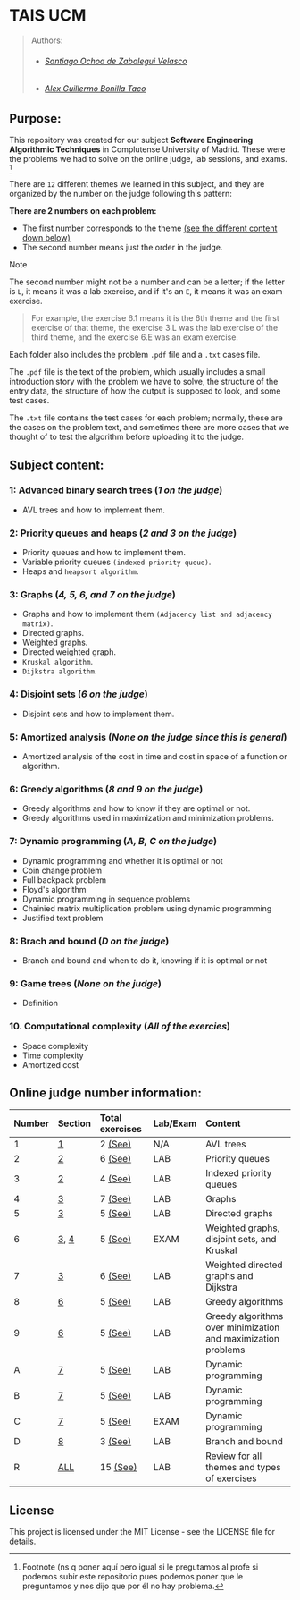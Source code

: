 # TAIS UCM

>Authors:
>- ###### [Santiago Ochoa de Zabalegui Velasco](https://github.com/SantiOch)
>- ###### [Alex Guillermo Bonilla Taco](https://github.com/AlexBoni97)

## Purpose:

This repository was created for our subject **Software Engineering Algorithmic Techniques** in Complutense University of Madrid. 
These were the problems we had to solve on the online judge, lab sessions, and exams. [^1]

There are `12` different themes we learned in this subject, and they are organized by the number on the judge following this pattern:

**There are 2 numbers on each problem:**
- The first number corresponds to the theme [(see the different content down below)](#subject-content)
- The second number means just the order in the judge.

> [!NOTE]
> The second number might not be a number and can be a letter; if the letter is `L`, it means it was a lab exercise, and if it's an `E`, it means it was an exam exercise.
 
> For example, the exercise 6.1 means it is the 6th theme and the first exercise of that theme, the exercise 3.L was the lab exercise of the third theme, and the exercise 6.E was an exam exercise.

Each folder also includes the problem `.pdf` file and a `.txt` cases file.

The `.pdf` file is the text of the problem, which usually includes a small introduction story with the problem 
we have to solve, the structure of the entry data, the structure of how the output is supposed to look, and some test cases. 

The `.txt` file contains the test cases for each problem; normally, these are the cases on the problem text, and sometimes there are more cases that we thought of to test the algorithm before uploading it to the judge.

## Subject content:

<a name="theme-1"></a>
### 1: Advanced binary search trees (_1 on the judge_)
  - AVL trees and how to implement them.

<a name="theme-2"></a>
### 2: Priority queues and heaps (_2 and 3 on the judge_)
  - Priority queues and how to implement them.
  - Variable priority queues `(indexed priority queue)`.
  - Heaps and `heapsort algorithm`.

<a name="theme-3"></a>
### 3: Graphs (_4, 5, 6, and 7 on the judge_)
  - Graphs and how to implement them `(Adjacency list and adjacency matrix)`.
  - Directed graphs.
  - Weighted graphs.
  - Directed weighted graph.
  - `Kruskal algorithm`.
  - `Dijkstra algorithm`.

<a name="theme-4"></a>
### 4: Disjoint sets (_6 on the judge_)
  - Disjoint sets and how to implement them.

<a name="theme-5"></a>
### 5: Amortized analysis (_None on the judge since this is general_)
  - Amortized analysis of the cost in time and cost in space of a function or algorithm.

<a name="theme-6"></a>
### 6: Greedy algorithms (_8 and 9 on the judge_)
  - Greedy algorithms and how to know if they are optimal or not.
  - Greedy algorithms used in maximization and minimization problems.

<a name="theme-7"></a>
### 7: Dynamic programming (_A, B, C on the judge_)
  - Dynamic programming and whether it is optimal or not
  - Coin change problem
  -  Full backpack problem
  -  Floyd's algorithm
  -  Dynamic programming in sequence problems
  -  Chainied matrix multiplication problem using dynamic programming
  -  Justified text problem

<a name="theme-8"></a>
### 8: Brach and bound (_D on the judge_)
  - Branch and bound and when to do it, knowing if it is optimal or not

<a name="theme-9"></a>  
### 9: Game trees (_None on the judge_)
  - Definition

<a name="theme-10"></a>
### 10. Computational complexity (_All of the exercies_)
  - Space complexity
  - Time complexity
  - Amortized cost

## Online judge number information:

| Number |                Section                 |                   Total exercises                   | Lab/Exam |                                Content                                |
| :----- | :------------------------------------- | :-------------------------------------------------- | :------- | :-------------------------------------------------------------------- |
|   1    |    [1](#theme-1)                       |        2 [(See)](/Ejercicios%20Juez/Week%201)       |   N/A    |     AVL trees                                                         |
|   2    |    [2](#theme-2)                       |        6 [(See)](/Ejercicios%20Juez/Week%202)       |   LAB    |     Priority queues                                                   |
|   3    |    [2](#theme-2)                       |        4 [(See)](/Ejercicios%20Juez/Week%203)       |   LAB    |     Indexed priority queues                                           |
|   4    |    [3](#theme-3)                       |        7 [(See)](/Ejercicios%20Juez/Week%204)       |   LAB    |     Graphs                                                            |
|   5    |    [3](#theme-3)                       |        5 [(See)](/Ejercicios%20Juez/Week%205)       |   LAB    |     Directed graphs                                                   |
|   6    |    [3](#theme-3), [4](#theme-4)        |        5 [(See)](/Ejercicios%20Juez/Week%206)       |   EXAM   |     Weighted graphs, disjoint sets, and Kruskal                       |
|   7    |    [3](#theme-3)                       |        6 [(See)](/Ejercicios%20Juez/Week%207)       |   LAB    |     Weighted directed graphs and Dijkstra                             |
|   8    |    [6](#theme-6)                       |        5 [(See)](/Ejercicios%20Juez/Week%208)       |   LAB    |     Greedy algorithms                                                 |
|   9    |    [6](#theme-6)                       |        5 [(See)](/Ejercicios%20Juez/Week%209)       |   LAB    |     Greedy algorithms over minimization and maximization problems     |
|   A    |    [7](#theme-7)                       |        5 [(See)](/Ejercicios%20Juez/Week%2010)      |   LAB    |     Dynamic programming                                               |
|   B    |    [7](#theme-7)                       |        5 [(See)](/Ejercicios%20Juez/Week%2011)      |   LAB    |     Dynamic programming                                               |
|   C    |    [7](#theme-7)                       |        5 [(See)](/Ejercicios%20Juez/Week%2012)      |   EXAM   |     Dynamic programming                                               |
|   D    |    [8](#theme-8)                       |        3 [(See)](/Ejercicios%20Juez/Week%2013)      |   LAB    |     Branch and bound                                                  |
|   R    |    [ALL](#theme-1)                     |        15 [(See)](/Ejercicios%20Juez/Review)        |   LAB    |     Review for all themes and types of exercises                      |


## License

This project is licensed under the MIT License - see the LICENSE file for details.

[^1]: Footnote (ns q poner aquí pero igual si le pregutamos al profe si podemos subir este repositorio pues podemos poner que le preguntamos y nos dijo que por él no hay problema.
